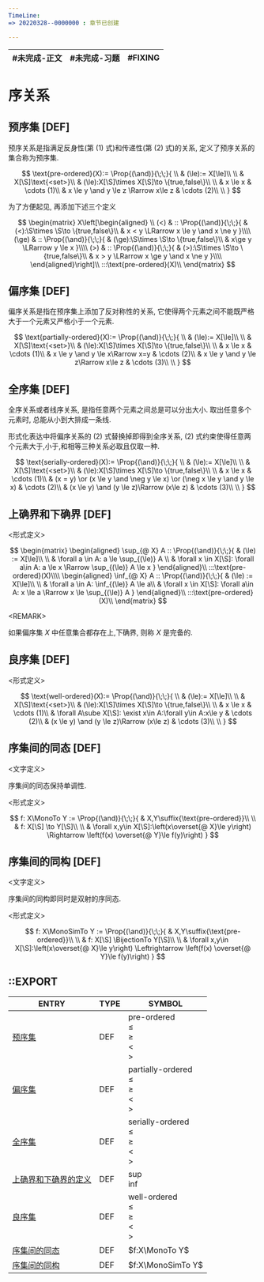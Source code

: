 ```yaml
---
TimeLine: 
=> 20220328--0000000 : 章节已创建

---
```


| #未完成-正文 | #未完成-习题 | #FIXING |
| ------------ | ------------ | ----- |

# 序关系

## 预序集 [DEF]

预序关系是指满足反身性(第 $(1)$ 式)和传递性(第 $(2)$ 式)的关系, 定义了预序关系的集合称为预序集. 

$$
\text{pre-ordered}(X):=
\Prop{(\and)}{\;\;}{
    \\
    & (\le):= X[\le]\\
    \\
    & X[\S]\text{<set>}\\
    & (\le):X[\S]\times X[\S]\to \{true,false\}\\
    \\
    & x \le x 
        & \cdots (1)\\
    & x \le y \and y \le z \Rarrow x\le z 
        & \cdots (2)\\
    \\
}
$$

为了方便起见,  再添加下述三个定义

$$
\begin{matrix}
X\left[\begin{aligned}
    \\
    (<) & :: \Prop{(\and)}{\;\;}{
        & (<):\S\times \S\to \{true,false\}\\
        & x < y \LRarrow x \le y \and x \ne y
    }\\\\
    (\ge) & :: \Prop{(\and)}{\;\;}{
        & (\ge):\S\times \S\to \{true,false\}\\
        & x\ge y \LRarrow y \le x
    }\\\\
    (>) & :: \Prop{(\and)}{\;\;}{
        & (>):\S\times \S\to \{true,false\}\\
        & x > y \LRarrow x \ge y \and x \ne y
    }\\\\
\end{aligned}\right]\\ 
:::\text{pre-ordered}(X)\\
\end{matrix}
$$

## 偏序集 [DEF]

偏序关系是指在预序集上添加了反对称性的关系, 它使得两个元素之间不能既严格大于一个元素又严格小于一个元素. 

$$
\text{partially-ordered}(X):=
\Prop{(\and)}{\;\;}{
    \\
    & (\le):= X[\le]\\
    \\
    & X[\S]\text{<set>}\\
    & (\le):X[\S]\times X[\S]\to \{true,false\}\\
    \\
    & x \le x
        & \cdots (1)\\
    & x \le y \and y \le x\Rarrow x=y
        & \cdots (2)\\
    & x \le y \and y \le z\Rarrow x\le z 
        & \cdots (3)\\
    \\
}
$$

## 全序集 [DEF]

全序关系或者线序关系, 是指任意两个元素之间总是可以分出大小. 取出任意多个元素时, 总能从小到大排成一条线. 

形式化表达中将偏序关系的 $(2)$ 式替换掉即得到全序关系, $(2)$ 式约束使得任意两个元素大于,小于,和相等三种关系必取且仅取一种. 

$$
\text{serially-ordered}(X):=
\Prop{(\and)}{\;\;}{
    \\
    & (\le):= X[\le]\\
    \\
    & X[\S]\text{<set>}\\
    & (\le):X[\S]\times X[\S]\to \{true,false\}\\
    \\
    & x \le x
        & \cdots (1)\\
    & (x = y) \or (x \le y \and \neg y \le x) \or (\neg x \le y \and y \le x)  
        & \cdots (2)\\
    & (x \le y) \and (y \le z)\Rarrow (x\le z) 
        & \cdots (3)\\
    \\
}
$$


## 上确界和下确界 [DEF]

\<形式定义\>

$$
\begin{matrix}
\begin{aligned}
\sup_{@ X} A :: \Prop{(\and)}{\;\;}{
    & (\le) := X[\le]\\
    \\
    & \forall a \in A: a \le \sup_{(\le)} A \\
    & \forall x \in X[\S]: \forall a\in A: 
        a \le x \Rarrow \sup_{(\le)} 
        A \le x
}
\end{aligned}\\
:::\text{pre-ordered}(X)\\\\
\begin{aligned}
\inf_{@ X} A :: \Prop{(\and)}{\;\;}{
    & (\le) := X[\le]\\
    \\
    & \forall a \in A: \inf_{(\le)} A \le a\\
    & \forall x \in X[\S]: \forall a\in A: 
        x \le a \Rarrow 
        x \le \sup_{(\le)} A 
}
\end{aligned}\\
:::\text{pre-ordered}(X)\\
\end{matrix}
$$

\<REMARK\>

如果偏序集 $X$ 中任意集合都存在上,下确界, 则称 $X$ 是完备的. 

## 良序集 [DEF]

\<形式定义\>

$$
\text{well-ordered}(X):=
\Prop{(\and)}{\;\;}{
    \\
    & (\le):= X[\le]\\
    \\
    & X[\S]\text{<set>}\\
    & (\le):X[\S]\times X[\S]\to \{true,false\}\\
    \\
    & x \le x
        & \cdots (1)\\
    & \forall A\sube X[\S]: \exist x\in A:\forall y\in A:x\le y   
        & \cdots (2)\\
    & (x \le y) \and (y \le z)\Rarrow (x\le z) 
        & \cdots (3)\\
    \\
}
$$

## 序集间的同态 [DEF]

\<文字定义\>

序集间的同态保持单调性. 

\<形式定义\>

$$
f: X\MonoTo Y := \Prop{(\and)}{\;\;}{
    & X,Y\suffix{\text{pre-ordered}}\\
    \\
    & f: X[\S] \to Y[\S]\\
    \\
    & \forall x,y\in X[\S]:\left(x\overset{@ X}\le y\right) \Rightarrow \left(f(x) \overset{@ Y}\le f(y)\right)
}
$$

## 序集间的同构 [DEF]

\<文字定义\>

序集间的同构即同时是双射的序同态. 

\<形式定义\>

$$
f: X\MonoSimTo Y := \Prop{(\and)}{\;\;}{
    & X,Y\suffix{\text{pre-ordered}}\\
    \\
    & f: X[\S] \BijectionTo Y[\S]\\
    \\
    & \forall x,y\in X[\S]:\left(x\overset{@ X}\le y\right) \Leftrightarrow \left(f(x) \overset{@ Y}\le f(y)\right)
}
$$

## ::EXPORT

| ENTRY                                                            | TYPE | SYMBOL                                                               |
| ---------------------------------------------------------------- | ---- | -------------------------------------------------------------------- |
| [预序集](代数-关系-序关系.md#预序集%20DEF)                       | DEF  | $\text{pre-ordered}$ <br /> $\le$ <br /> $\ge$ <br /> $<$ <br /> $>$  |
| [偏序集](代数-关系-序关系.md#偏序集%20DEF)                       | DEF  | $\text{partially-ordered}$  <br /> $\le$ <br /> $\ge$ <br /> $<$ <br /> $>$                                         |
| [全序集](代数-关系-序关系.md#全序集%20DEF)                       | DEF  | $\text{serially-ordered}$  <br /> $\le$ <br /> $\ge$ <br /> $<$ <br /> $>$                                          |
| [上确界和下确界的定义](代数-关系-序关系.md#上确界和下确界%20DEF) | DEF  | $\sup$ <br /> $\inf$                                                 |
| [良序集](代数-关系-序关系.md#良序集%20DEF)                       | DEF  | $\text{well-ordered}$    <br /> $\le$ <br /> $\ge$ <br /> $<$ <br /> $>$                                            |
| [序集间的同态](代数-关系-序关系.md#序集间的同态%20DEF)           | DEF  | $f:X\MonoTo Y$                                                       |
| [序集间的同构](代数-关系-序关系.md#序集间的同构%20DEF)           | DEF  | $f:X\MonoSimTo Y$                                                       |
